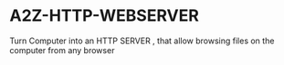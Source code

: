 # A2Z-HTTP-WEBSERVER
Turn Computer into an HTTP SERVER , that allow browsing files on the computer from any browser
